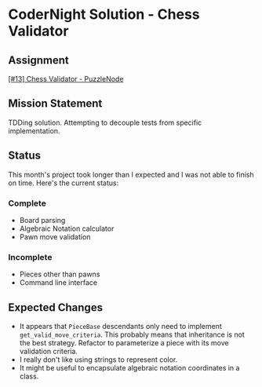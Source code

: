# CoderNight Solution - Chess Validator

## Assignment
[\[#13\] Chess Validator - PuzzleNode](http://www.puzzlenode.com/puzzles/13-chess-validator)

## Mission Statement
TDDing solution.  Attempting to decouple tests from specific implementation.

## Status
This month's project took longer than I expected and I was not able to finish on time.  Here's the current status:

### Complete
- Board parsing
- Algebraic Notation calculator
- Pawn move validation

### Incomplete
- Pieces other than pawns
- Command line interface

## Expected Changes
- It appears that `PieceBase` descendants only need to implement `get_valid_move_criteria`.  This probably means that inheritance is not the best strategy.  Refactor to parameterize a piece with its move validation criteria.
- I really don't like using strings to represent color.
- It might be useful to encapsulate algebraic notation coordinates in a class.
